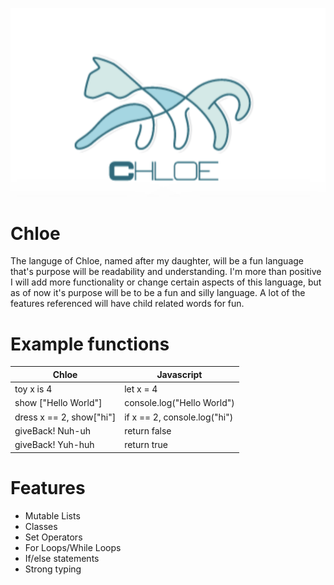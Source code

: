 ![Getting Started](Chloe.png)

# Chloe
The languge of Chloe, named after my daughter, will be a fun language that's purpose will be readability and understanding.
I'm more than positive I will add more functionality or change certain aspects of this language, but as of now
it's purpose will be to be a fun and silly language. A lot of the features referenced will have child related words for fun.
# Example functions
|Chloe|Javascript|
|-----|----------|
|toy x is 4|let x = 4|
|show ["Hello World"]|console.log("Hello World")|
|dress x == 2, show["hi"]|if x == 2, console.log("hi")|
|giveBack! Nuh-uh| return false|
|giveBack! Yuh-huh| return true|

# Features
* Mutable Lists
* Classes
* Set Operators
* For Loops/While Loops
* If/else statements
* Strong typing
